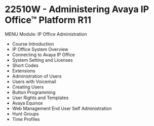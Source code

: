 # 22510W - Administering Avaya IP Office™ Platform R11


MENU
Module: IP Office Administration
  - Course Introduction
  - IP Office System Overview
  - Connecting to Avaya IP Office
  - System Setting and Licenses
  - Short Codes
  - Extensions
  - Administration of Users
  - Users with Voicemail
  - Creating Users
  - Button Programming
  - User Rights and Templates
  - Avaya Equinox
  - Web Management End User Self Administration
  - Hunt Groups
  - Time Profiles










